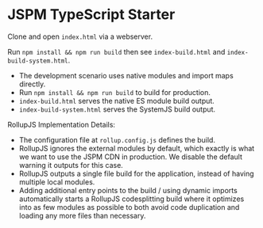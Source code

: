 # JSPM TypeScript Starter

Clone and open `index.html` via a webserver.

Run `npm install && npm run build` then see `index-build.html` and `index-build-system.html`.

* The development scenario uses native modules and import maps directly.
* Run `npm install && npm run build` to build for production.
* `index-build.html` serves the native ES module build output.
* `index-build-system.html` serves the SystemJS build output.

RollupJS Implementation Details:

* The configuration file at `rollup.config.js` defines the build.
* RollupJS ignores the external modules by default, which exactly is what we want to use the JSPM CDN in production. We disable the default warning it outputs for this case.
* RollupJS outputs a single file build for the application, instead of having multiple local modules.
* Adding additional entry points to the build / using dynamic imports automatically starts a RollupJS
  codesplitting build where it optimizes into as few modules as possible to both avoid code duplication
  and loading any more files than necessary.
